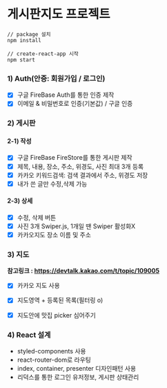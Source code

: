 # 게시판지도 프로젝트

```
// package 설치
npm install

// create-react-app 시작
npm start
```

### 1) Auth(안증: 회원가입 / 로그인)
- [x] 구글 FireBase Auth를 통한 인증 제작
- [x] 이메일 & 비밀번호로 인증(기본값) / 구글 인증

### 2) 게시판
#### 2-1) 작성
- [x] 구글 FireBase FireStore를 통한 게시판 제작
- [x] 제목, 내용, 장소, 주소, 위경도, 사진 최대 3개 등록
- [x] 카카오 키워드검색: 검색 결과에서 주소, 위경도 저장
- [x] 내가 쓴 글만 수정,삭제 가능

#### 2-3) 상세
- [x] 수정, 삭제 버튼
- [x] 사진 3개 Swiper.js, 1개일 땐 Swiper 활성화X
- [x] 카카오지도 장소 이름 및 주소

### 3) 지도
**참고링크 : <https://devtalk.kakao.com/t/topic/109005>**
- [x] 카카오 지도 사용
- [x] 지도영역 + 등록된 목록(필터링 o)
- [x] 지도안에 맛집 picker 심어주기


### 4) React 설계
- styled-components 사용
- react-router-dom로 라우팅
- index, container, presenter 디자인패턴 사용
- 리덕스를 통한 로그인 유저정보, 게시판 상태관리